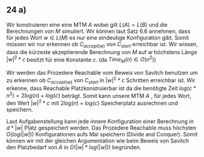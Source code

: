 ## 24 a)

Wir konstruieren eine eine MTM $A$ wobei gilt $L(A) = L(B)$ und die Berechnungen von $M$ simuliert. Wir können laut Satz $6.6$ annehmen, dass für jedes Wort $w \in L(M)$ es nur eine eindeutige Konfiguration gibt. Somit müssen wir nur erkennen ob $C_{accept(w)}$ von $C_{start}$ erreichbar ist. Wir wissen, dass die kürzeste akzeptierende Berechnung von $M$ auf $w$ höchstens Länge $|w|^2 * c$ besitzt für eine Konstante $c$. (da $Time_M(n)\in O(n^2)$)

Wir werden das Prozedere Reachable vom Beweis von Savitch benutzen um zu erkennen ob $C_{accept(w)}$ von $C_{start}$ in $|w|^2 * c$ Schritten erreichbar ist. Wir erkenne, dass Reachable Platzkonstruierbar ist da die benötigte Zeit $log(c * n^2) = 2log(n) + log(c)$ beträgt. Somit kann unsere MTM $A$ , für jedes Wort, den Wert $|w|^2 * c$ mit $2log(n) + log(c)$ Speicherplatz ausrechnen und speichern.

Laut Aufgabenstellung kann jede innere Konfiguration einer Berechnung in $d * |w|$ Platz gespeichert werden. Das Prozedere Reachable muss höchsten $O(log(|w|))$ Konfigurationen aufs Mal speichern (Divide and Conquer). Somit können wir mit der gleichen Argumentation wie beim Beweis von Savitch den Platzbedarf von $A$ in $O(|w| * log(|w|))$ begründen.